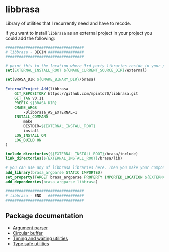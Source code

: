 # libbrasa

Library of utilities that I recurrently need and have to recode.

If you want to install `libbrasa` as an external project in your project you
could add the following:

```cmake
###################################
# libbrasa - BEGIN ################
###################################

# point this to the location where 3rd party libraries reside in your project 
set(EXTERNAL_INSTALL_ROOT ${CMAKE_CURRENT_SOURCE_DIR}/external)

set(BRASA_DIR ${CMAKE_BINARY_DIR}/brasa)

ExternalProject_Add(libbrasa
    GIT_REPOSITORY https://github.com/mpinto70/libbrasa.git
    GIT_TAG v0.11
    PREFIX ${BRASA_DIR}
    CMAKE_ARGS
        -Dlibbrasa_AS_EXTERNAL=1
    INSTALL_COMMAND
        make
        DESTDIR=${EXTERNAL_INSTALL_ROOT}
        install
    LOG_INSTALL ON
    LOG_BUILD ON
)

include_directories(${EXTERNAL_INSTALL_ROOT}/brasa/include)
link_directories(${EXTERNAL_INSTALL_ROOT}/brasa/lib)

# you can use any of libbrasa libraries here. Then you make your components explicitly depend on it
add_library(brasa_argparse STATIC IMPORTED)
set_property(TARGET brasa_argparse PROPERTY IMPORTED_LOCATION ${EXTERNAL_INSTALL_ROOT}/brasa/lib/libbrasa_argparse.a)
add_dependencies(brasa_argparse libbrasa)

###################################
# libbrasa - END   ################
###################################
```

## Package documentation

* [Argument parser](./src/brasa/argparse)
* [Circular buffer](./src/brasa/buffer)
* [Timing and waiting utilities](./src/brasa/chronus)
* [Type safe utilities](./src/brasa/type_safe)
